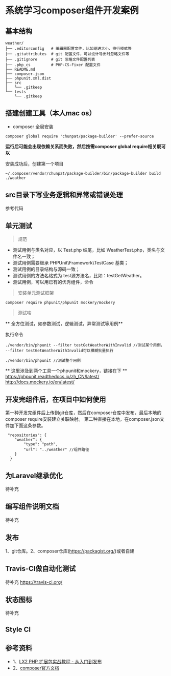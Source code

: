 # 系统学习composer组件开发案例

## 基本结构

```
weather/
├── .editorconfig   # 编辑器配置文件，比如缩进大小、换行模式等
├── .gitattributes  # git 配置文件，可以设计导出时忽略文件等
├── .gitignore      # git 忽略文件配置列表
├── .php_cs         # PHP-CS-Fixer 配置文件
├── README.md    
├── composer.json
├── phpunit.xml.dist
├── src
│   └── .gitkeep
└── tests
    └── .gitkeep
```

## 搭建创建工具（本人mac os）

* composer 全局安装 
```
composer global require 'chunpat/package-builder' --prefer-source
```
**运行后可能会出现依赖关系而失败，然后按需composer global require相关既可以**

安装成功后，创建第一个项目
```
~/.composer/vendor/chunpat/package-builder/bin/package-builder build ./weather
```

## src目录下写业务逻辑和异常或错误处理

参考代码

## 单元测试

> 规范

* 测试用例与类名对应，以 Test.php 结尾，比如 WeatherTest.php，类名与文件名一致；
* 测试用例需要继承 PHPUnit\Framework\TestCase 基类；
* 测试用例的目录结构与源码一致；
* 测试用例的方法名格式为 test源方法名，比如：testGetWeather。
* 测试用例，可以用已有的优秀组件，命令

> 安装单元测试框架

```
composer require phpunit/phpunit mockery/mockery
```

> 测试啥

** 全方位测试，如参数测试，逻辑测试，异常测试等用例**

执行命令
```
./vendor/bin/phpunit --filter testGetWeatherWithInvalid //测试某个用例， --filter testGetWeatherWithInvalid可以模糊批量执行

./vendor/bin/phpunit //测试整个用例

```

** 这里涉及到两个工具一个phpunit和mockery，链接在下 **
https://phpunit.readthedocs.io/zh_CN/latest/
http://docs.mockery.io/en/latest/

## 开发完组件后，在项目中如何使用

第一种开发完组件后上传到git仓库，然后在composer仓库中发布，最后本地的composer require安装建立关联映射。
第二种直接在本地，在composer.json文件加下面这条参数。
```
 "repositories": {
    "weather": {
        "type": "path",
        "url": "../weather" //组件路径
    }
  }
```

## 为Laravel继承优化

待补充

## 编写组件说明文档

待补充

## 发布

1、git仓库。2、composer仓库(https://packagist.org/)或者自建

## Travis-CI做自动化测试

待补充
https://travis-ci.org/

## 状态图标

待补充

## Style CI


## 参考资料
* 1、[LX2 PHP 扩展包实战教程 - 从入门到发布](https://learnku.com/courses/creating-package/)
* 2、[composer官方文档](https://docs.phpcomposer.com/03-cli.html)
